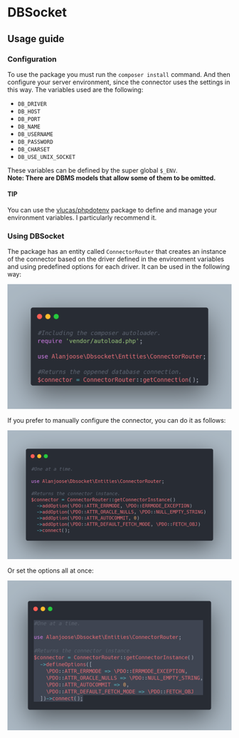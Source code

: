 # DBSocket

## Usage guide

### Configuration

<p>
    To use the package you must run the <code>composer install</code> command. And then configure
    your server environment, since the connector uses the settings in this way.
    The variables used are the following:
</p>
<ul>
    <li><code>DB_DRIVER</code></li>
    <li><code>DB_HOST</code></li>
    <li><code>DB_PORT</code></li>
    <li><code>DB_NAME</code></li>
    <li><code>DB_USERNAME</code></li>
    <li><code>DB_PASSWORD</code></li>
    <li><code>DB_CHARSET</code></li>
    <li><code>DB_USE_UNIX_SOCKET</code></li>
</ul>
<p>
    These variables can be defined by the super global <code>$_ENV</code>.<br>
    <b>Note: There are DBMS models that allow some of them to be omitted.</b>
</p>

#### TIP
<p>
    You can use the <a href="https://packagist.org/packages/vlucas/phpdotenv" target="_blank">vlucas/phpdotenv</a>
    package to define and manage your environment variables. I particularly recommend it.
</p>

### Using DBSocket

<p>
    The package has an entity called <code>ConnectorRouter</code> that creates an instance of the connector based on the driver
    defined in the environment variables and using predefined options for each driver. It can be used in the following way:
</p>

![ConnectorRouter usage example.](./img/connectorrouter_connection.png)

<p>
    If you prefer to manually configure the connector, you can do it as follows:
</p>

![ConnectorRouter config one at time.](./img/one_at_time_config.png)

<p>
    Or set the options all at once:
</p>

![ConnectorRouter config by options set.](./img/options_set.png)